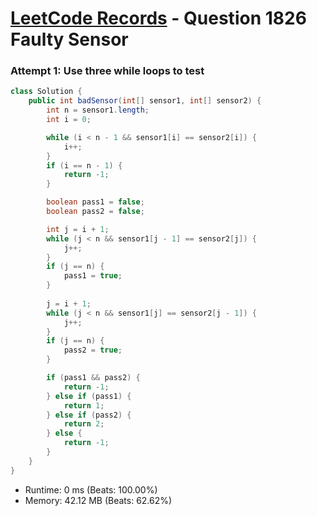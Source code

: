 # [LeetCode Records](../../README.md) - Question 1826 Faulty Sensor

### Attempt 1: Use three while loops to test
```java
class Solution {
    public int badSensor(int[] sensor1, int[] sensor2) {
        int n = sensor1.length;
        int i = 0;

        while (i < n - 1 && sensor1[i] == sensor2[i]) {
            i++;
        }
        if (i == n - 1) {
            return -1;
        }

        boolean pass1 = false;
        boolean pass2 = false;

        int j = i + 1;
        while (j < n && sensor1[j - 1] == sensor2[j]) {
            j++;
        }
        if (j == n) {
            pass1 = true;
        }
    
        j = i + 1;
        while (j < n && sensor1[j] == sensor2[j - 1]) {
            j++;
        }
        if (j == n) {
            pass2 = true;
        }

        if (pass1 && pass2) {
            return -1;
        } else if (pass1) {
            return 1;
        } else if (pass2) {
            return 2;
        } else {
            return -1;
        }
    }
}
```
- Runtime: 0 ms (Beats: 100.00%)
- Memory: 42.12 MB (Beats: 62.62%)

<br>
